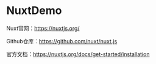 # NuxtDemo

Nuxt官网：https://nuxtjs.org/

Github仓库：https://github.com/nuxt/nuxt.js

官方文档：https://nuxtjs.org/docs/get-started/installation